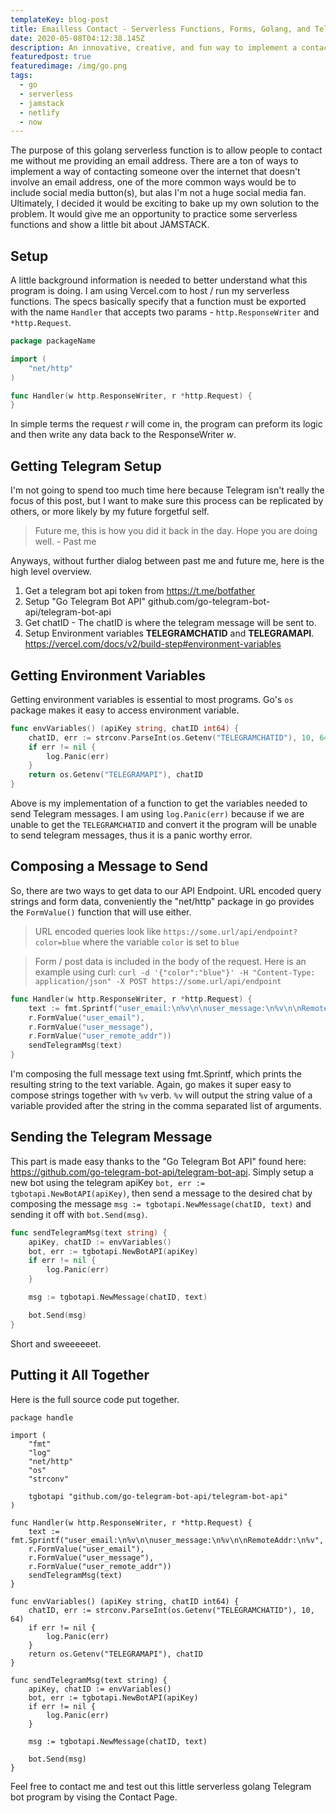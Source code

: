 ```yaml
---
templateKey: blog-post
title: Emailless Contact - Serverless Functions, Forms, Golang, and Telegram
date: 2020-05-08T04:12:38.145Z
description: An innovative, creative, and fun way to implement a contact page without the usual email or social media options.
featuredpost: true
featuredimage: /img/go.png
tags:
  - go
  - serverless
  - jamstack
  - netlify
  - now
---
```


The purpose of this golang serverless function is to allow people to contact me without me providing an email address. There are a ton of ways to implement a way of contacting someone over the internet that doesn't involve an email address, one of the more common ways would be to include social media button(s), but alas I'm not a huge social media fan. Ultimately, I decided it would be exciting to bake up my own solution to the problem. It would give me an opportunity to practice some serverless functions and show a little bit about JAMSTACK.

## Setup

A little background information is needed to better understand what this program is doing. I am using <Link className="text-blue-700" to="https://vercel.com/docs/v2/serverless-functions/supported-languages#go">Vercel.com</Link> to host / run my serverless functions. The specs basically specify that a function must be exported with the name `Handler` that accepts two params - `http.ResponseWriter` and `*http.Request`.

```go
package packageName

import (
	"net/http"
)

func Handler(w http.ResponseWriter, r *http.Request) {
}
```

In simple terms the request *r* will come in, the program can preform its logic and then write any data back to the ResponseWriter *w*.

## Getting Telegram Setup

I'm not going to spend too much time here because Telegram isn't really the focus of this post, but I want to make sure this process can be replicated by others, or more likely by my future forgetful self. 

>Future me, this is how you did it back in the day. Hope you are doing well. - Past me

Anyways, without further dialog between past me and future me, here is the high level overview.

1. Get a telegram bot api token from https://t.me/botfather
1. Setup "Go Telegram Bot API" github.com/go-telegram-bot-api/telegram-bot-api
  1. Get chatID - The chatID is where the telegram message will be sent to.
1. Setup Environment variables **TELEGRAMCHATID** and **TELEGRAMAPI**. https://vercel.com/docs/v2/build-step#environment-variables

## Getting Environment Variables

Getting environment variables is essential to most programs. Go's `os` package makes it easy to access environment variable.

```go
func envVariables() (apiKey string, chatID int64) {
	chatID, err := strconv.ParseInt(os.Getenv("TELEGRAMCHATID"), 10, 64)
	if err != nil {
		log.Panic(err)
	}
	return os.Getenv("TELEGRAMAPI"), chatID
}
```

Above is my implementation of a function to get the variables needed to send Telegram messages. I am using `log.Panic(err)` because if we are unable to get the `TELEGRAMCHATID` and convert it the program will be unable to send telegram messages, thus it is a panic worthy error.

## Composing a Message to Send

So, there are two ways to get data to our API Endpoint. URL encoded query strings and form data, conveniently the "net/http" package in go provides the `FormValue()` function that will use either.

> URL encoded queries look like `https://some.url/api/endpoint?color=blue` where the variable `color` is set to `blue`

> Form / post data is included in the body of the request. Here is an example using curl: `curl -d '{"color":"blue"}' -H "Content-Type: application/json" -X POST https://some.url/api/endpoint`

```go
func Handler(w http.ResponseWriter, r *http.Request) {
	text := fmt.Sprintf("user_email:\n%v\n\nuser_message:\n%v\n\nRemoteAddr:\n%v",
	r.FormValue("user_email"),
	r.FormValue("user_message"),
	r.FormValue("user_remote_addr"))
	sendTelegramMsg(text)
}
```

I'm composing the full message text using fmt.Sprintf, which prints the resulting string to the text variable. Again, go makes it super easy to compose strings together with `%v` verb. `%v` will output the string value of a variable provided after the string in the comma separated list of arguments.

## Sending the Telegram Message

This part is made easy thanks to the "Go Telegram Bot API" found here: https://github.com/go-telegram-bot-api/telegram-bot-api. Simply setup a new bot using the telegram apiKey `bot, err := tgbotapi.NewBotAPI(apiKey)`, then send a message to the desired chat by composing the message `msg := tgbotapi.NewMessage(chatID, text)` and sending it off with `bot.Send(msg)`.

```go
func sendTelegramMsg(text string) {
	apiKey, chatID := envVariables()
	bot, err := tgbotapi.NewBotAPI(apiKey)
	if err != nil {
		log.Panic(err)
	}

	msg := tgbotapi.NewMessage(chatID, text)

	bot.Send(msg)
}
```

Short and sweeeeeet.

## Putting it All Together

Here is the full source code put together.

```go{numberLines: true}
package handle

import (
	"fmt"
	"log"
	"net/http"
	"os"
	"strconv"

	tgbotapi "github.com/go-telegram-bot-api/telegram-bot-api"
)

func Handler(w http.ResponseWriter, r *http.Request) {
	text := fmt.Sprintf("user_email:\n%v\n\nuser_message:\n%v\n\nRemoteAddr:\n%v",
	r.FormValue("user_email"),
	r.FormValue("user_message"),
	r.FormValue("user_remote_addr"))
	sendTelegramMsg(text)
}

func envVariables() (apiKey string, chatID int64) {
	chatID, err := strconv.ParseInt(os.Getenv("TELEGRAMCHATID"), 10, 64)
	if err != nil {
		log.Panic(err)
	}
	return os.Getenv("TELEGRAMAPI"), chatID
}

func sendTelegramMsg(text string) {
	apiKey, chatID := envVariables()
	bot, err := tgbotapi.NewBotAPI(apiKey)
	if err != nil {
		log.Panic(err)
	}

	msg := tgbotapi.NewMessage(chatID, text)

	bot.Send(msg)
}

```

Feel free to contact me and test out this little serverless golang Telegram bot program by vising the <Link className="text-blue-700" to="/contact">Contact Page.</Link>